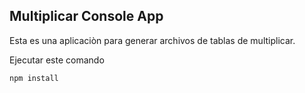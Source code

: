 

## Multiplicar Console App

Esta es una aplicaciòn para generar archivos de tablas de multiplicar.

Ejecutar este comando

```
npm install

```